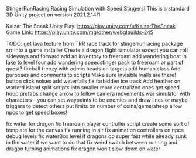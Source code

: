 StingerRunRacing
Racing Simulation with Speed Stingers!
This is a standard 3D Unity project on version 2021.2.14f1

Kaizar The Sneak Unity Play: https://play.unity.com/u/KaizarTheSneak
Game Link: https://play.unity.com/mg/other/webglbuilds-245

TODO:
get lava texture from TRR race track for stingerrunracing
package srr into a game installer
Create a dragon flight simulator except you can roll sideways and forward
add an inventory to freeroam
add wandering boat in lake to level four
add wandering speedstinger pack to freeroam or part of quest?
fireball frenzy with admin heads on targets
add human class
Add purposes and comments to scripts
Make sure invisible walls are there!
button click noises
add waterfalls
fix forbidden ice track
Add heather on warlord island
split scripts into smaller more centralized ones
get speed hoop prefabs
change arrow to follow camera movements
war simulator with characters - you can set waypoints to be enemies and draw lines or maybe triggers to detect others
put limits on number of coins/gems/sheep
allow npcs to get speed boxes!


fix water for dragon
fix freeroam player controller script
create some sort of template for the canvas
fix running in air
fix animation controllers on npcs
debug levels
fix waterBox level if dragons go super fast while already sunk in the water if we want to do that
fix weird switch between running and dragon turning animations
fix dragon won't slow down on water